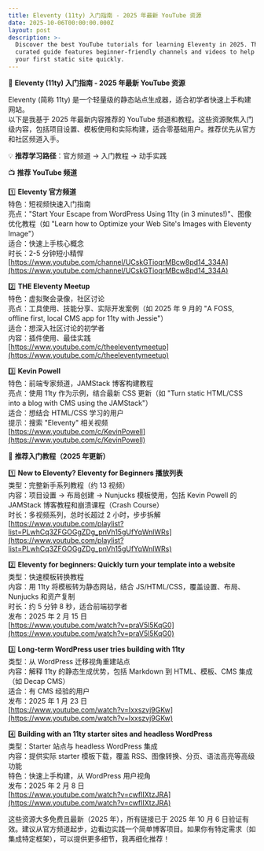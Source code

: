 ```yaml
---
title: Eleventy (11ty) 入门指南 - 2025 年最新 YouTube 资源
date: 2025-10-06T00:00:00.000Z
layout: post
description: >-
  Discover the best YouTube tutorials for learning Eleventy in 2025. This
  curated guide features beginner-friendly channels and videos to help you build
  your first static site quickly.
---
```


🎯 **Eleventy (11ty) 入门指南 - 2025 年最新 YouTube 资源**

Eleventy (简称 11ty) 是一个轻量级的静态站点生成器，适合初学者快速上手构建网站。  
以下是我基于 2025 年最新内容推荐的 YouTube 频道和教程。这些资源聚焦入门级内容，包括项目设置、模板使用和实际构建，适合零基础用户。推荐优先从官方和社区频道入手。

💡 **推荐学习路径**：官方频道 → 入门教程 → 动手实践  

📺 **推荐 YouTube 频道**  

1️⃣ **Eleventy 官方频道**  
   特色：短视频快速入门指南  
   亮点："Start Your Escape from WordPress Using 11ty (in 3 minutes!)"、图像优化教程（如 "Learn how to Optimize your Web Site's Images with Eleventy Image"）  
   适合：快速上手核心概念  
   时长：2-5 分钟短小精悍  
   [https://www.youtube.com/channel/UCskGTioqrMBcw8pd14_334A](https://www.youtube.com/channel/UCskGTioqrMBcw8pd14_334A)  

2️⃣ **THE Eleventy Meetup**  
   特色：虚拟聚会录像，社区讨论  
   亮点：工具使用、技能分享、实际开发案例（如 2025 年 9 月的 "A FOSS, offline first, local CMS app for 11ty with Jessie"）  
   适合：想深入社区讨论的初学者  
   内容：插件使用、最佳实践  
   [https://www.youtube.com/c/theeleventymeetup](https://www.youtube.com/c/theeleventymeetup)  

3️⃣ **Kevin Powell**  
   特色：前端专家频道，JAMStack 博客构建教程  
   亮点：使用 11ty 作为示例，结合最新 CSS 更新（如 "Turn static HTML/CSS into a blog with CMS using the JAMStack"）  
   适合：想结合 HTML/CSS 学习的用户  
   提示：搜索 "Eleventy" 相关视频  
   [https://www.youtube.com/c/KevinPowell](https://www.youtube.com/c/KevinPowell)  

🚀 **推荐入门教程（2025 年更新）**  

1️⃣ **New to Eleventy? Eleventy for Beginners 播放列表**  
   类型：完整新手系列教程（约 13 视频）  
   内容：项目设置 → 布局创建 → Nunjucks 模板使用，包括 Kevin Powell 的 JAMStack 博客教程和崩溃课程（Crash Course）  
   时长：多视频系列，总时长超过 2 小时，步步拆解  
   [https://www.youtube.com/playlist?list=PLwhCq3ZFGOGgZDg_pnVh15gUfYqWnlWRs](https://www.youtube.com/playlist?list=PLwhCq3ZFGOGgZDg_pnVh15gUfYqWnlWRs)  

2️⃣ **Eleventy for beginners: Quickly turn your template into a website**  
   类型：快速模板转换教程  
   内容：用 11ty 将模板转为静态网站，结合 JS/HTML/CSS，覆盖设置、布局、Nunjucks 和资产复制  
   时长：约 5 分钟 8 秒，适合前端初学者  
   发布：2025 年 2 月 15 日  
   [https://www.youtube.com/watch?v=praV5l5KqG0](https://www.youtube.com/watch?v=praV5l5KqG0)  

3️⃣ **Long-term WordPress user tries building with 11ty**  
   类型：从 WordPress 迁移视角重建站点  
   内容：解释 11ty 的静态生成优势，包括 Markdown 到 HTML、模板、CMS 集成（如 Decap CMS）  
   适合：有 CMS 经验的用户  
   发布：2025 年 1 月 23 日  
   [https://www.youtube.com/watch?v=Ixxszvj9GKw](https://www.youtube.com/watch?v=Ixxszvj9GKw)  

4️⃣ **Building with an 11ty starter sites and headless WordPress**  
   类型：Starter 站点与 headless WordPress 集成  
   内容：提供实际 starter 模板下载，覆盖 RSS、图像转换、分页、语法高亮等高级功能  
   特色：快速上手构建，从 WordPress 用户视角  
   发布：2025 年 2 月 8 日  
   [https://www.youtube.com/watch?v=cwfIIXtzJRA](https://www.youtube.com/watch?v=cwfIIXtzJRA)  

这些资源大多免费且最新（2025 年），所有链接已于 2025 年 10 月 6 日验证有效。建议从官方频道起步，边看边实践一个简单博客项目。如果你有特定需求（如集成特定框架），可以提供更多细节，我再细化推荐！
